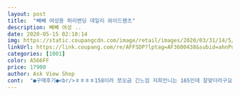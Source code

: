 ```yaml
---
layout: post 
title:  "빼빼 여성용 허리밴딩 데일리 와이드팬츠" 
description: 빼빼 여성 ..
date: 2020-05-15 02:10:14 
img: https://static.coupangcdn.com/image/retail/images/2020/03/31/14/5/c8bf48b2-8f9a-4466-ac31-fd733fcbc2cc.jpg 
linkUrl: https://link.coupang.com/re/AFFSDP?lptag=AF3600438&subid=ahnPublicAsk&pageKey=1396113345&itemId=2431521276&vendorItemId=70450707828&traceid=V0-113-61b5fd92da563ca6 
categories: [1001] 
color: A566FF 
price: 17900 
author: Ask View Shop 
cont:  "●구매후기●<br/>ㅎㅎㅎㅎ158이라 쪼오금 긴느낌 저희언니는 165인데 잘맞더라구요.<br/>.<br/>ㅎㅎㅜㅜ 바지가 체형커버도 잘되고 일단 입으니까 제 다리가 좀 길어보이는거 같아요 두께감은 없는건아닌데 너무 얇지도 않아서 좋고 착용감이 대박 부드럽네요 옷매치도 위에 뭘입냐에 따라 분위기가 많이 틀릴꺼같아요 맘에들어요!! 좋아요<br/>구입했어요 가격도 저렴하고 원단도 짱짱하네요<br/>길이는 저는 키가 작아서 조금 긴것같지만 이쁘고편해서 패쓰<br/>다만 길이가 조금 길다고 해야하나요? 키 160아래로는 입기 좀 그럴 것 같고<br/>로켓배송으로 옷을 그다음날인 오늘 하루만에 받았어요!<br/>막 쉽게 뜯어지고 찢어질 것 같은 바지는 아니고요<br/>배가 좀 나와도 불편하지 않게 입을 수 있더라구요ㅋ<br/>밴딩바지는 살 조금 쪄도 티 안나고 편해서<br/>살이 디룩디룩 찌길래 스키니 보다는 밴딩바지가 필요했어요<br/>스키니는 다리가 낑겨서 살 좀만 쪄도 관리해줘야하는데<br/>와이드 밴딩 팬츠 구매했는데 따로 사이즈가없고 프리라 작을까 너무 길까 걱정했는데 사이즈는 제가 마른편이 아님에도 잘맞아요!! (32.<br/>.<br/>34... <br/>입어요ㅜㅜ싓안비밀)<br/>저가 입었을 땐 통이 좀 컸어요 원래 그런 컨셉바지이지만<br/>좀 많이 통이 커보이는 느낌ㅎㅎ<br/>피부가 민감해서 거친소재 안좋아하는데 바지 촉감도 부드럽고 바지 두께감도 지금 입기에 좋구요 깔끔한 블랙컬러라 아무색이랑도 다 잘어울리네요 편안하게 입기 좋고 다리도 길어보여요ㅋ<br/>허리밴딩이라 사이즈에 제한없이 자유롭게 입을 수 있어요ㅋ<br/>" 
---
```

